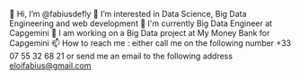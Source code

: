 👋 Hi, I’m @fabiusdefly
👀 I’m interested in Data Science, Big Data Engineering and web development
💞️ I'm currently Big Data Engineer at Capgemini
🌱 I am working on a Big Data project at My Money Bank for Capgemini
📫 How to reach me : either call me on the following number +33 07 55 32 68 21 or send me an email to the following address eloifabius@gmail.com

<!---
fabiusdefly/fabiusdefly is a ✨ special ✨ repository because its `README.md` (this file) appears on your GitHub profile.
You can click the Preview link to take a look at your changes.
--->
